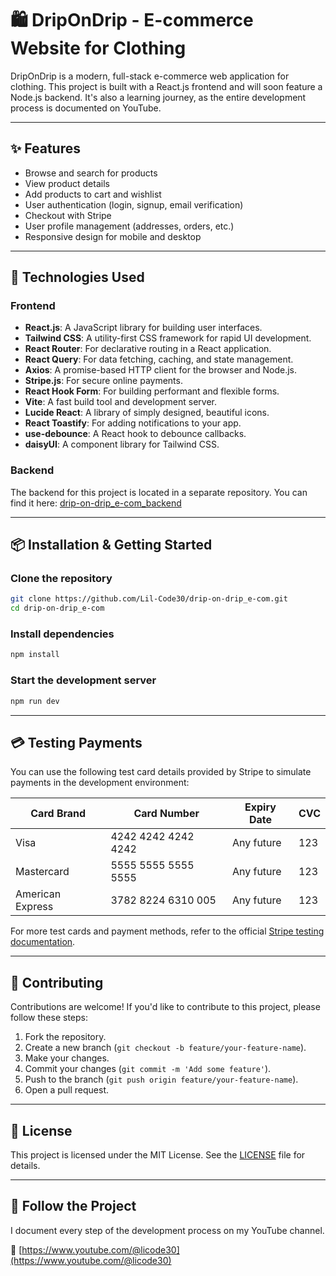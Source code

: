 # 🛍️ DripOnDrip - E-commerce Website for Clothing

DripOnDrip is a modern, full-stack e-commerce web application for clothing. This project is built with a React.js frontend and will soon feature a Node.js backend. It's also a learning journey, as the entire development process is documented on YouTube.

---

## ✨ Features

*   Browse and search for products
*   View product details
*   Add products to cart and wishlist
*   User authentication (login, signup, email verification)
*   Checkout with Stripe
*   User profile management (addresses, orders, etc.)
*   Responsive design for mobile and desktop

---

## 🚀 Technologies Used

### Frontend

*   **React.js**: A JavaScript library for building user interfaces.
*   **Tailwind CSS**: A utility-first CSS framework for rapid UI development.
*   **React Router**: For declarative routing in a React application.
*   **React Query**: For data fetching, caching, and state management.
*   **Axios**: A promise-based HTTP client for the browser and Node.js.
*   **Stripe.js**: For secure online payments.
*   **React Hook Form**: For building performant and flexible forms.
*   **Vite**: A fast build tool and development server.
*   **Lucide React**: A library of simply designed, beautiful icons.
*   **React Toastify**: For adding notifications to your app.
*   **use-debounce**: A React hook to debounce callbacks.
*   **daisyUI**: A component library for Tailwind CSS.

### Backend

The backend for this project is located in a separate repository. You can find it here: [drip-on-drip_e-com_backend](https://github.com/Lil-Code30/drip-on-drip_e-com_backend)

---

## 📦 Installation & Getting Started

### Clone the repository

```bash
git clone https://github.com/Lil-Code30/drip-on-drip_e-com.git
cd drip-on-drip_e-com
```

### Install dependencies

```bash
npm install
```

### Start the development server

```bash
npm run dev
```

---

## 💳 Testing Payments

You can use the following test card details provided by Stripe to simulate payments in the development environment:

| Card Brand      | Card Number        | Expiry Date | CVC |
| --------------- | ------------------ | ----------- | --- |
| Visa            | 4242 4242 4242 4242 | Any future  | 123 |
| Mastercard      | 5555 5555 5555 5555 | Any future  | 123 |
| American Express| 3782 8224 6310 005  | Any future  | 123 |

For more test cards and payment methods, refer to the official [Stripe testing documentation](https://stripe.com/docs/testing).

---

## 🤝 Contributing

Contributions are welcome! If you'd like to contribute to this project, please follow these steps:

1.  Fork the repository.
2.  Create a new branch (`git checkout -b feature/your-feature-name`).
3.  Make your changes.
4.  Commit your changes (`git commit -m 'Add some feature'`).
5.  Push to the branch (`git push origin feature/your-feature-name`).
6.  Open a pull request.

---

## 📄 License

This project is licensed under the MIT License. See the [LICENSE](LICENSE) file for details.

---

## 🎥 Follow the Project

I document every step of the development process on my YouTube channel.

🔗 [https://www.youtube.com/@licode30](https://www.youtube.com/@licode30)